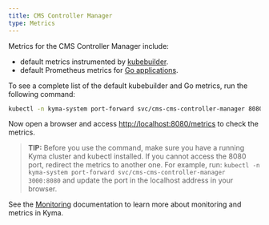 ```yaml
---
title: CMS Controller Manager
type: Metrics
---
```


Metrics for the CMS Controller Manager include:

- default metrics instrumented by [kubebuilder](https://book.kubebuilder.io/).
- default Prometheus metrics for [Go applications](https://prometheus.io/docs/guides/go-application/).

To see a complete list of the default kubebuilder and Go metrics, run the following command:

```bash
kubectl -n kyma-system port-forward svc/cms-cms-controller-manager 8080
```

Now open a browser and access [http://localhost:8080/metrics](http://localhost:8080/metrics) to check the metrics.

> **TIP:** Before you use the command, make sure you have a running Kyma cluster and kubectl installed. If you cannot access the 8080 port, redirect the metrics to another one. For example, run: `kubectl -n kyma-system port-forward svc/cms-cms-controller-manager 3000:8080` and update the port in the localhost address in your browser.

See the [Monitoring](/components/monitoring) documentation to learn more about monitoring and metrics in Kyma.
